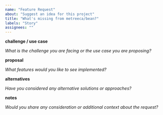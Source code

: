 ```yaml
---
name: "Feature Request"
about: "Suggest an idea for this project"
title: "What's missing from metreeca/bean?"
labels: "Story"
assignees: ""
---
```


**challenge / use case**

*What is the challenge you are facing or the use case you are proposing?*

**proposal**

*What features would you like to see implemented?*

**alternatives**

*Have you considered any alternative solutions or approaches?*

**notes**

*Would you share any consideration or additional context about the request?*
